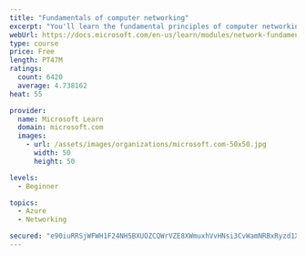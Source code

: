 ```yaml
---
title: "Fundamentals of computer networking"
excerpt: "You'll learn the fundamental principles of computer networking to prepare you for the Azure admin and developer learning paths."
webUrl: https://docs.microsoft.com/en-us/learn/modules/network-fundamentals/
type: course
price: Free
length: PT47M
ratings:
  count: 6420
  average: 4.738162
heat: 55

provider:
  name: Microsoft Learn
  domain: microsoft.com
  images:
    - url: /assets/images/organizations/microsoft.com-50x50.jpg
      width: 50
      height: 50

levels:
  - Beginner

topics:
  - Azure
  - Networking

secured: "e90iuRRSjWFWH1F24NH5BXUOZCQWrVZE8XWmuxhVvHNsi3CvWamNRBxRyzd1X7Q7cxhRiBncNoT2OZU5eS6MCGlAOqpNYvDW2tG3H/jrKRbAqjX+VANrZml1nBeiDVMg2dnTqOzSNAOC4vaDOSG7xiSFgGubfAc7Ew/N9/FwlhTYwpQGgU6Qlzl2qx8vMqEoGSHHpB/xGf3PEEAQIF8/CUAfPClW5D4NUU0X7bq9w6QgM7kVRpac/oszxdKGCnqn9x8QxT0x2T53mBE26l7wLzdlsW6cLLN1lIvCIilgFTvZpY65B2naEB2PGy9RTnYo67vnDap+k49rQtt7VJa/TqlagHi5o0F51brTzWpdhoxkCJJSNhPofa1La6I66deMWpaIbZZYNAx82/k2Ig6Tz9cWlR7cNh8xsqKaKRkTfic=;XYnESVzY1unxi9MDHV0VQg=="
---
```


